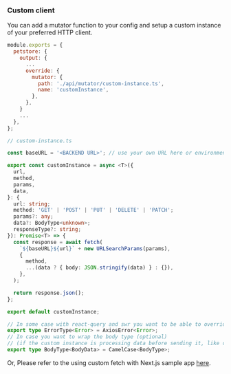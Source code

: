 ### Custom client

You can add a mutator function to your config and setup a custom instance of your preferred HTTP client.

```js
module.exports = {
  petstore: {
    output: {
      ...
      override: {
        mutator: {
          path: './api/mutator/custom-instance.ts',
          name: 'customInstance',
        },
      },
    }
    ...
  },
};
```

```ts
// custom-instance.ts

const baseURL = '<BACKEND URL>'; // use your own URL here or environment variable

export const customInstance = async <T>({
  url,
  method,
  params,
  data,
}: {
  url: string;
  method: 'GET' | 'POST' | 'PUT' | 'DELETE' | 'PATCH';
  params?: any;
  data?: BodyType<unknown>;
  responseType?: string;
}): Promise<T> => {
  const response = await fetch(
    `${baseURL}${url}` + new URLSearchParams(params),
    {
      method,
      ...(data ? { body: JSON.stringify(data) } : {}),
    },
  );

  return response.json();
};

export default customInstance;

// In some case with react-query and swr you want to be able to override the return error type so you can also do it here like this
export type ErrorType<Error> = AxiosError<Error>;
// In case you want to wrap the body type (optional)
// (if the custom instance is processing data before sending it, like changing the case for example)
export type BodyType<BodyData> = CamelCase<BodyType>;
```

Or, Please refer to the using custom fetch with Next.js sample app [here](https://github.com/anymaniax/orval/blob/master/samples/next-app-with-fetch/custom-fetch.ts).

